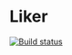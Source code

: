 # Liker

[![Build status](https://ci.appveyor.com/api/projects/status/0djx77ckm4hcy0vu?svg=true)](https://ci.appveyor.com/project/kira-khutornaya/ahj-9-3-liker)
